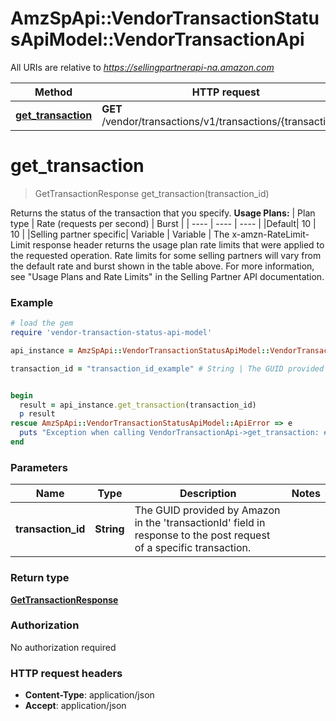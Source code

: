 # AmzSpApi::VendorTransactionStatusApiModel::VendorTransactionApi

All URIs are relative to *https://sellingpartnerapi-na.amazon.com*

Method | HTTP request | Description
------------- | ------------- | -------------
[**get_transaction**](VendorTransactionApi.md#get_transaction) | **GET** /vendor/transactions/v1/transactions/{transactionId} | 


# **get_transaction**
> GetTransactionResponse get_transaction(transaction_id)



Returns the status of the transaction that you specify.  **Usage Plans:**  | Plan type | Rate (requests per second) | Burst | | ---- | ---- | ---- | |Default| 10 | 10 | |Selling partner specific| Variable | Variable |  The x-amzn-RateLimit-Limit response header returns the usage plan rate limits that were applied to the requested operation. Rate limits for some selling partners will vary from the default rate and burst shown in the table above. For more information, see \"Usage Plans and Rate Limits\" in the Selling Partner API documentation.

### Example
```ruby
# load the gem
require 'vendor-transaction-status-api-model'

api_instance = AmzSpApi::VendorTransactionStatusApiModel::VendorTransactionApi.new

transaction_id = "transaction_id_example" # String | The GUID provided by Amazon in the 'transactionId' field in response to the post request of a specific transaction.


begin
  result = api_instance.get_transaction(transaction_id)
  p result
rescue AmzSpApi::VendorTransactionStatusApiModel::ApiError => e
  puts "Exception when calling VendorTransactionApi->get_transaction: #{e}"
end
```

### Parameters

Name | Type | Description  | Notes
------------- | ------------- | ------------- | -------------
 **transaction_id** | **String**| The GUID provided by Amazon in the &#39;transactionId&#39; field in response to the post request of a specific transaction. | 

### Return type

[**GetTransactionResponse**](GetTransactionResponse.md)

### Authorization

No authorization required

### HTTP request headers

 - **Content-Type**: application/json
 - **Accept**: application/json



